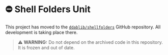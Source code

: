 # :no_entry: Shell Folders Unit

This project has moved to the [`ddablib/shellfolders`](https://github.com/ddablib/shellfolders) GitHub repository. All development is taking place there.

> ⚠️ **WARNING:** Do not depend on the archived code in this repository. It is frozen and out of date.
